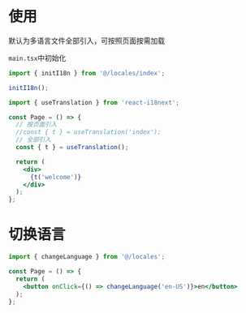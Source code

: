 # 使用

默认为多语言文件全部引入，可按照页面按需加载

`main.tsx`中初始化

```jsx
import { initI18n } from '@/locales/index';

initI18n();
```

```jsx
import { useTranslation } from 'react-i18next';

const Page = () => {
  // 按页面引入
  //const { t } = useTranslation('index');
  // 全部引入
  const { t } = useTranslation();

  return (
    <div>
      {t('welcome')}
    </div>
  );
};
```

# 切换语言

```jsx
import { changeLanguage } from '@/locales';

const Page = () => {
  return (
    <button onClick={() => changeLanguage('en-US')}>en</button>
  );
};
```
